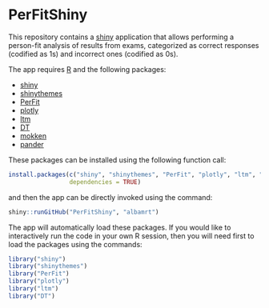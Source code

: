 # PerFitShiny
This repository contains a [shiny](http://shiny.rstudio.com/) application that allows performing a person-fit analysis of results from exams, categorized as correct responses (codified as 1s) and incorrect ones (codified as 0s).

The app requires [R](http://cran.r-project.org/) and the following packages:
* [shiny](http://cran.r-project.org/package=shiny) 
* [shinythemes](https://cran.r-project.org/package=shinythemes)
* [PerFit](https://cran.r-project.org/package=PerFit)
* [plotly](https://cran.r-project.org/package=plotly)
* [ltm](https://cran.r-project.org/package=ltm)
* [DT](https://cran.r-project.org/package=DT)
* [mokken](https://cran.r-project.org/package=mokken)
* [pander](https://cran.r-project.org/package=pander)



These packages can be installed using the following function call:
```r
install.packages(c("shiny", "shinythemes", "PerFit", "plotly", "ltm", "DT", "mokken"), 
                 dependencies = TRUE)
```
and then the app can be directly invoked using the command:
```R
shiny::runGitHub("PerFitShiny", "albamrt")
```
The app will automatically load these packages. If you would like to interactively run the code in your own R session, then you 
will need first to load the packages using the commands:
```r
library("shiny")
library("shinythemes")
library("PerFit")
library("plotly")
library("ltm")
library("DT")
```
